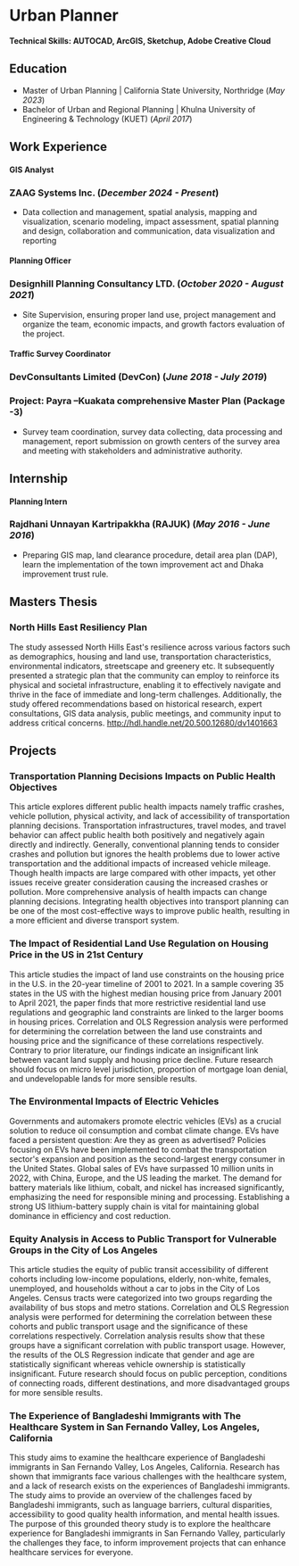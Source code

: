 # Urban Planner

#### Technical Skills: AUTOCAD, ArcGIS, Sketchup, Adobe Creative Cloud

## Education							       		
- Master of Urban Planning	| California State University, Northridge (_May 2023_)	 			        		
- Bachelor of Urban and Regional Planning | Khulna University of Engineering & Technology (KUET) (_April 2017_)

## Work Experience
#### GIS Analyst 
### ZAAG Systems Inc. (_December 2024 - Present_)
- Data collection and management, spatial analysis, mapping and visualization, scenario modeling, impact assessment, spatial planning and design, collaboration and communication, data visualization and reporting

#### Planning Officer 
### Designhill Planning Consultancy LTD. (_October 2020 - August 2021_)
- Site Supervision, ensuring proper land use, project management and organize the team, economic impacts, and growth factors evaluation of the project.

#### Traffic Survey Coordinator 
### DevConsultants Limited (DevCon) (_June 2018 - July 2019_)
### Project: Payra –Kuakata comprehensive Master Plan (Package -3)
- Survey team coordination, survey data collecting, data processing and management, report submission on growth centers of the survey area and meeting with stakeholders and administrative authority.

## Internship
#### Planning Intern
### Rajdhani Unnayan Kartripakkha (RAJUK) (_May 2016 - June 2016_)
- Preparing GIS map, land clearance procedure, detail area plan (DAP), learn the implementation of the town improvement act and Dhaka improvement trust rule.

## Masters Thesis
### North Hills East Resiliency Plan 
The study assessed North Hills East's resilience across various factors such as demographics, housing and land use, transportation characteristics, environmental indicators, streetscape and greenery etc. It subsequently presented a strategic plan that the community can employ to reinforce its physical and societal infrastructure, enabling it to effectively navigate and thrive in the face of immediate and long-term challenges. Additionally, the study offered recommendations based on historical research, expert consultations, GIS data analysis, public meetings, and community input to address critical concerns.
http://hdl.handle.net/20.500.12680/dv1401663

## Projects
### Transportation Planning Decisions Impacts on Public Health Objectives
This article explores different public health impacts namely traffic crashes, vehicle pollution, physical activity, and lack of accessibility of transportation planning decisions. Transportation infrastructures, travel modes, and travel behavior can affect public health both positively and negatively again directly and indirectly. Generally, conventional planning tends to consider crashes and pollution but ignores the health problems due to lower active transportation and the additional impacts of increased vehicle mileage. Though health impacts are large compared with other impacts, yet other issues receive greater consideration causing the increased crashes or pollution. More comprehensive analysis of health impacts can change planning decisions. Integrating health objectives into transport planning can be one of the most cost-effective ways to improve public health, resulting in a more efficient and diverse transport system.

### The Impact of Residential Land Use Regulation on Housing Price in the US in 21st Century
This article studies the impact of land use constraints on the housing price in the U.S. in the 20-year timeline of 2001 to 2021. In a sample covering 35 states in the US with the highest median housing price from January 2001 to April 2021, the paper finds that more restrictive residential land use regulations and geographic land constraints are linked to the larger booms in housing prices. Correlation and OLS Regression analysis were performed for determining the correlation between the land use constraints and housing price and the significance of these correlations respectively. Contrary to prior literature, our findings indicate an insignificant link between vacant land supply and housing price decline. Future research should focus on micro level jurisdiction, proportion of mortgage loan denial, and undevelopable lands for more sensible results.

### The Environmental Impacts of Electric Vehicles
Governments and automakers promote electric vehicles (EVs) as a crucial solution to reduce oil consumption and combat climate change. EVs have faced a persistent question: Are they as green as advertised? Policies focusing on EVs have been implemented to combat the transportation sector's expansion and position as the second-largest energy consumer in the United States. Global sales of EVs have surpassed 10 million units in 2022, with China, Europe, and the US leading the market. The demand for battery materials like lithium, cobalt, and nickel has increased significantly, emphasizing the need for responsible mining and processing. Establishing a strong US lithium-battery supply chain is vital for maintaining global dominance in efficiency and cost reduction.

### Equity Analysis in Access to Public Transport for Vulnerable Groups in the City of Los Angeles
This article studies the equity of public transit accessibility of different cohorts including low-income populations, elderly, non-white, females, unemployed, and households without a car to jobs in the City of Los Angeles. Census tracts were categorized into two groups regarding the availability of bus stops and metro stations. Correlation and OLS Regression analysis were performed for determining the correlation between these cohorts and public transport usage and the significance of these correlations respectively. Correlation analysis results show that these groups have a significant correlation with public transport usage. However, the results of the OLS Regression indicate that gender and age are statistically significant whereas vehicle ownership is statistically insignificant. Future research should focus on public perception, conditions of connecting roads, different destinations, and more disadvantaged groups for more sensible results.

### The Experience of Bangladeshi Immigrants with The Healthcare System in San Fernando Valley, Los Angeles, California
This study aims to examine the healthcare experience of Bangladeshi immigrants in San Fernando Valley, Los Angeles, California. Research has shown that immigrants face various challenges with the healthcare system, and a lack of research exists on the experiences of Bangladeshi immigrants. The study aims to provide an overview of the challenges faced by Bangladeshi immigrants, such as language barriers, cultural disparities, accessibility to good quality health information, and mental health issues. The purpose of this grounded theory study is to explore the healthcare experience for Bangladeshi immigrants in San Fernando Valley, particularly the challenges they face, to inform improvement projects that can enhance healthcare services for everyone.


